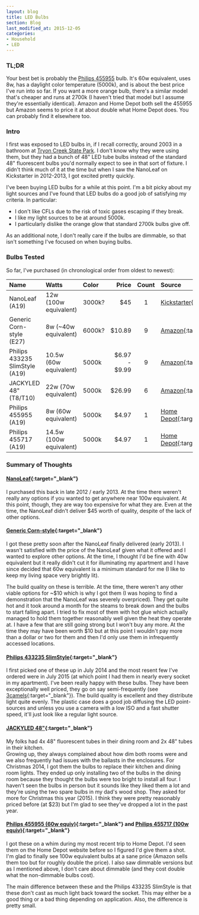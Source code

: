 ```yaml
---
layout: blog
title: LED Bulbs
section: Blog
last_modified_at: 2015-12-05
categories:
- Household
- LED
---
```


### TL;DR
Your best bet is probably the [Philips 455955][455955] bulb.  It's 60w equivalent, uses 8w, has a
daylight color temperature (5000k), and is about the best price I've run into so far.  If you want
a more orange bulb, there's a similar model that's cheaper and runs at 2700k (I haven't tried that
model but I assume they're essentially identical).  Amazon and Home Depot both sell the 455955 but 
Amazon seems to price it at about double what Home Depot does.  You can probably find it elsewhere 
too.



### Intro
I first was exposed to LED bulbs in, if I recall correctly, around 2003 in a bathroom at 
[Tryon Creek State Park][tcsp].  I don't know why they were using them, but they had a bunch of 48"
LED tube bulbs instead of the standard 48" fluorescent bulbs you'd normally expect to see in that 
sort of fixture.  I didn't think much of it at the time but when I saw the NanoLeaf on Kickstarter
in 2012-2013, I got excited pretty quickly.

[tcsp]: http://oregonstateparks.org/index.cfm?do=parkPage.dsp_parkPage&parkId=103

I've been buying LED bulbs for a while at this point.  I'm a bit picky about my light sources and 
I've found that LED bulbs do a good job of satisfying my criteria.  In particular:

* I don't like CFLs due to the risk of toxic gases escaping if they break.
* I like my light sources to be at around 5000k.  
* I particularly dislike the orange glow that standard 2700k bulbs give off.  

As an additional note, I don't really care if the bulbs are dimmable, so that isn't something I've 
focused on when buying bulbs.




### Bulbs Tested

So far, I've purchased (in chronological order from oldest to newest):

| Name                              |    Watts                  |   Color   |   Price           | Count |   Source                                  | Dimmable? |
|   :---                            |   :---                    |   :---    |   ---:            | :---: |   :---                                    |   :---    |
|   NanoLeaf (A19)                  |   12w (100w equivalent)   |   3000k?  |   $45             |   1   |   [Kickstarter][NnLeaf]{:target="_blank"} |   unknown |
|   Generic Corn-style (E27)        |   8w (~40w equivalent)    |   6000k?  |   $10.89          |   9   |   [Amazon][corn27]{:target="_blank"}      |   unknown |
|   Philips 433235 SlimStyle (A19)  |   10.5w (60w equivalent)  |   5000k   |   $6.97 - $9.99   |   9   |   [Amazon][433235]{:target="_blank"}      |   yes     |
|   JACKYLED 48" (T8/T10)           |   22w (70w equivalent)    |   5000k   |   $26.99          |   6   |   [Amazon][JAKY48]{:target="_blank"}      |   unknown |
|   Philips 455955 (A19)            |   8w (60w equivalent)     |   5000k   |   $4.97           |   1   |   [Home Depot][455955]{:target="_blank"}  |   no      |
|   Philips 455717 (A19)            |   14.5w (100w equivalent) |   5000k   |   $4.97           |   1   |   [Home Depot][455717]{:target="_blank"}  |   no      |

[NnLeaf]: https://www.kickstarter.com/projects/nanoleaf/nanolight-the-worlds-most-energy-efficient-lightbu
[corn27]: http://amzn.com/B006NTW1OA
[433235]: http://amzn.com/B00JM72W6C
[JAKY48]: http://amzn.com/B00IBVNDNG
[455955]: http://www.homedepot.com/p/206178204
[455717]: http://www.homedepot.com/p/205862056




### Summary of Thoughts

#### [NanoLeaf][NnLeaf]{:target="_blank"}
I purchased this back in late 2012 / early 2013.  At the time there weren't really any options if 
you wanted to get anywhere near 100w equivalent.  At this point, though, they are way too expensive 
for what they  are.  Even at the time, the NanoLeaf didn't deliver $45 worth of quality, despite 
of the lack of other options.

#### [Generic Corn-style][corn27]{:target="_blank"}
I got these pretty soon after the NanoLeaf finally delivered (early 2013).  I wasn't satisfied with 
the price of the NanoLeaf given what it offered and I wanted to explore other options.  At the time,
I thought I'd be fine with 40w equivalent but it really didn't cut it for illuminating my apartment
and I have since decided that 60w equivalent is a minimum standard for me (I like to keep my living 
space very brightly lit).

The build quality on these is terrible.  At the time, there weren't any other viable options for 
~$10 which is why I got them (I was hoping to find a demonstration that the NanoLeaf was severely 
overpriced).  They get quite hot and it took around a month for the steams to break down and the 
bulbs to start falling apart.  I tried to fix most of them with hot glue which actually managed to 
hold them together reasonably well given the heat they operate at. I have a few that are still going 
strong but I won't buy any more.  At the time they may have been worth $10 but at this point I 
wouldn't pay more than a dollar or two for them and then I'd only use them in infrequently accessed
locations.

#### [Philips 433235 SlimStyle][433235]{:target="_blank"}
I first picked one of these up in July 2014 and the most resent few I've ordered were in July 2015 
(at which point I had them in  nearly every socket in my apartment).  I've been really happy with 
these bulbs.  They have been exceptionally well priced, they go on say semi-frequently (see 
[3camels](http://camelcamelcamel.com/product/B00JM72W6C){:target="_blank"}).  The build quality is
excellent and they distribute light quite evenly.  The plastic case does a good job diffusing the 
LED point-sources and unless you use a camera with a low ISO and a fast shutter speed, it'll just
look like a regular light source.

#### [JACKYLED 48"][JAKY48]{:target="_blank"}
My folks had 4x 48" fluorescent tubes in their dining room and 2x 48" tubes in their kitchen.  
Growing up, they always complained about how dim both rooms were and we also frequently had issues
with the ballasts in the enclosures.  For Christmas 2014, I got them the bulbs to replace their
kitchen and dining room lights.  They ended up only installing two of the bulbs in the dining room 
because they thought the bulbs were too bright to install all four.  I haven't seen the bulbs in 
person but it sounds like they liked them a lot and they're using the two spare bulbs in my dad's 
wood shop.  They asked for more for Christmas this year (2015).  I think they were pretty reasonably
priced before (at $23) but I'm glad to see they've dropped a lot in the past year.

#### [Philips 455955 (60w equiv)][455955]{:target="_blank"} and [Philips 455717 (100w equiv)][455717]{:target="_blank"}
I got these on a whim during my most recent trip to Home Depot.  I'd seen them on the Home Depot 
website before so I figured I'd give them a shot.  I'm glad to finally see 100w equivalent bulbs at 
a sane price (Amazon sells them too but for roughly double the price).  I also saw dimmable versions
but as I mentioned above, I don't care about dimmable (and they cost double what the non-dimmable 
bulbs cost).  

The main difference between these and the Philips 433235 SlimStyle is that these don't cast as much
light back toward the socket.  This may either be a good thing or a bad thing depending on 
application.  Also, the difference is pretty small.
